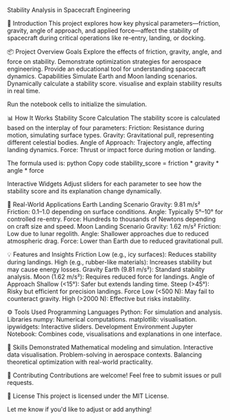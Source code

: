 Stability Analysis in Spacecraft Engineering

🚀 Introduction
This project explores how key physical parameters—friction, gravity, angle of approach, and applied force—affect the stability of spacecraft during critical operations like re-entry, landing, or docking.

📦 Project Overview
Goals
Explore the effects of friction, gravity, angle, and force on stability.
Demonstrate optimization strategies for aerospace engineering.
Provide an educational tool for understanding spacecraft dynamics.
Capabilities
Simulate Earth and Moon landing scenarios.
Dynamically calculate a stability score.
visualise and explain stability results in real time.

Run the notebook cells to initialize the simulation.

📊 How It Works
Stability Score Calculation
The stability score is calculated based on the interplay of four parameters:
Friction: Resistance during motion, simulating surface types.
Gravity: Gravitational pull, representing different celestial bodies.
Angle of Approach: Trajectory angle, affecting landing dynamics.
Force: Thrust or impact force during motion or landing.

The formula used is:
python
Copy code
stability_score = friction * gravity * angle * force

Interactive Widgets
Adjust sliders for each parameter to see how the stability score and its explanation change dynamically.

🌌 Real-World Applications
Earth Landing Scenario
Gravity: 9.81 m/s²
Friction: 0.1–1.0 depending on surface conditions.
Angle: Typically 5°–10° for controlled re-entry.
Force: Hundreds to thousands of Newtons depending on craft size and speed.
Moon Landing Scenario
Gravity: 1.62 m/s²
Friction: Low due to lunar regolith.
Angle: Shallower approaches due to reduced atmospheric drag.
Force: Lower than Earth due to reduced gravitational pull.

💡 Features and Insights
Friction
Low (e.g., icy surfaces): Reduces stability during landings.
High (e.g., rubber-like materials): Increases stability but may cause energy losses.
Gravity
Earth (9.81 m/s²): Standard stability analysis.
Moon (1.62 m/s²): Requires reduced force for landings.
Angle of Approach
Shallow (<15°): Safer but extends landing time.
Steep (>45°): Risky but efficient for precision landings.
Force
Low (<500 N): May fail to counteract gravity.
High (>2000 N): Effective but risks instability.

⚙️ Tools Used
Programming Languages
Python: For simulation and analysis.
Libraries
numpy: Numerical computations.
matplotlib: visualisation.
ipywidgets: Interactive sliders.
Development Environment
Jupyter Notebook: Combines code, visualisations and explanations in one interface.

🎯 Skills Demonstrated
Mathematical modeling and simulation.
Interactive data visualisation.
Problem-solving in aerospace contexts.
Balancing theoretical optimization with real-world practicality.

🤝 Contributing
Contributions are welcome! Feel free to submit issues or pull requests.

📄 License
This project is licensed under the MIT License.

Let me know if you'd like to adjust or add anything!
